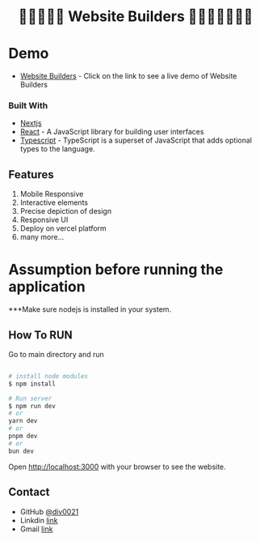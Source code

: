 
<h1 align="center">🫵🫵🚀🚀😎 Website Builders 👨🏽‍💻🚀🚀🔥🔥</h1>

# Demo
- [Website Builders](https://website-builder-frontend-ten.vercel.app/) -  Click on the link to see a live demo of Website Builders

### Built With
- [Nextjs](https://nextjs.org/)
- [React](https://reactjs.dev/)  - A JavaScript library for building user interfaces
- [Typescript](https://www.typescriptlang.org/)  - TypeScript is a superset of JavaScript that adds optional types to the language.

## Features

1. Mobile Responsive
2. Interactive elements
3. Precise depiction of design
4. Responsive UI
5. Deploy on vercel platform
6. many more...


# Assumption before running the application

 ***Make sure nodejs is installed in your system.



## How To RUN

Go to main directory and run

```bash

# install node modules
$ npm install

# Run server
$ npm run dev
# or
yarn dev
# or
pnpm dev
# or
bun dev
```

Open [http://localhost:3000](http://localhost:3000) with your browser to see the website.

## Contact

- GitHub [@div0021](https://github.com/div0021)
- Linkdin [link](www.linkedin.com/in/divyanshu0021)
- Gmail [link](singhdivyanshu943@gmail.com)
